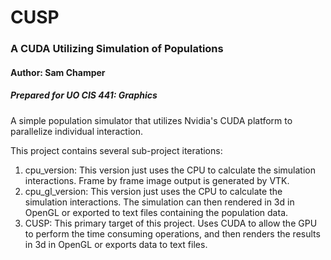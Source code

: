 # CUSP
### A CUDA Utilizing Simulation of Populations
#### Author: Sam Champer
##### Prepared for UO CIS 441: Graphics

A simple population simulator that utilizes Nvidia's CUDA platform to parallelize individual interaction.

This project contains several sub-project iterations:

1. cpu_version: This version just uses the CPU to calculate the simulation interactions.
    Frame by frame image output is generated by VTK.
2. cpu_gl_version: This version just uses the CPU to calculate the simulation interactions.
    The simulation can then rendered in 3d in OpenGL or exported to text files containing the population data.
3. CUSP: This primary target of this project. Uses CUDA to allow the GPU to perform the time consuming operations,
    and then renders the results in 3d in OpenGL or exports data to text files.
